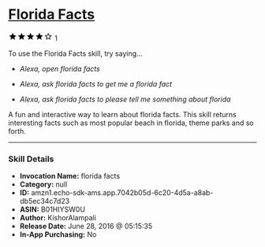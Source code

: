# [Florida Facts](http://alexa.amazon.com/#skills/amzn1.echo-sdk-ams.app.7042b05d-6c20-4d5a-a8ab-db5ec34c7d23)
![4 stars](../../images/ic_star_black_18dp_1x.png)![4 stars](../../images/ic_star_black_18dp_1x.png)![4 stars](../../images/ic_star_black_18dp_1x.png)![4 stars](../../images/ic_star_black_18dp_1x.png)![4 stars](../../images/ic_star_border_black_18dp_1x.png) 1

To use the Florida Facts skill, try saying...

* *Alexa, open florida facts*

* *Alexa, ask florida facts to get me a florida fact*

* *Alexa, ask florida facts to please tell me something about florida*

A fun and interactive way to learn about florida facts. This skill returns interesting facts such as most popular beach in florida, theme parks and so forth.

***

### Skill Details

* **Invocation Name:** florida facts
* **Category:** null
* **ID:** amzn1.echo-sdk-ams.app.7042b05d-6c20-4d5a-a8ab-db5ec34c7d23
* **ASIN:** B01HIYSW0U
* **Author:** KishorAlampali
* **Release Date:** June 28, 2016 @ 05:15:35
* **In-App Purchasing:** No
